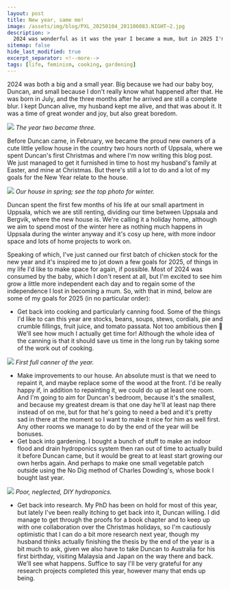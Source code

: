 ```yaml
---
layout: post
title: New year, same me!
image: /assets/img/blog/PXL_20250104_201106083.NIGHT~2.jpg
description: >
  2024 was wonderful as it was the year I became a mum, but in 2025 I'm looking forward to getting some of the old me back!
sitemap: false
hide_last_modified: true
excerpt_separator: <!--more-->
tags: [life, feminism, cooking, gardening]
---
```


<!--more-->
2024 was both a big and a small year. Big because we had our baby boy, Duncan, and small because I don't really know what happened after that. He was born in July, and the three months after he arrived are still a complete blur. I kept Duncan alive, my husband kept me alive, and that was about it. It was a time of great wonder and joy, but also great boredom. 

![](/assets/img/blog/PXL_20241007_103506419~2.jpg)
*The year two became three.*

Before Duncan came, in February, we became the proud new owners of a cute little yellow house in the country two hours north of Uppsala, where we spent Duncan's first Christmas and where I'm now writing this blog post. We just managed to get it furnished in time to host my husband's family at Easter, and mine at Christmas. But there's still a lot to do and a lot of my goals for the New Year relate to the house.

![](/assets/img/blog/PXL_20240519_115107742~2.jpg)
*Our house in spring; see the top photo for winter.*

Duncan spent the first few months of his life at our small apartment in Uppsala, which we are still renting, dividing our time between Uppsala and Bergvik, where the new house is. We're calling it a holiday home, although we aim to spend most of the winter here as nothing much happens in Uppsala during the winter anyway and it's cosy up here, with more indoor space and lots of home projects to work on.

Speaking of which, I've just canned our first batch of chicken stock for the new year and it's inspired me to jot down a few goals for 2025, of things in my life I'd like to make space for again, if possible. Most of 2024 was consumed by the baby, which I don't resent at all, but I'm excited to see him grow a little more independent each day and to regain some of the independence I lost in becoming a mum. So, with that in mind, below are some of my goals for 2025 (in no particular order):

- Get back into cooking and particularly canning food. Some of the things I'd like to can this year are stocks, beans, soups, stews, cordials, pie and crumble fillings, fruit juice, and tomato passata. Not too ambitious then 🤣 We'll see how much I actually get time for! Although the whole idea of the canning is that it should save us time in the long run by taking some of the work out of cooking.

![](/assets/img/blog/PXL_20250105_153949741.jpg)
*First full canner of the year.*

- Make improvements to our house. An absolute must is that we need to repaint it, and maybe replace some of the wood at the front. I'd be really happy if, in addition to repainting it, we could do up at least one room. And I'm going to aim for Duncan's bedroom, because it's the smallest, and because my greatest dream is that one day he'll at least nap there instead of on me, but for that he's going to need a bed and it's pretty sad in there at the moment so I want to make it nice for him as well first. Any other rooms we manage to do by the end of the year will be bonuses.
- Get back into gardening. I bought a bunch of stuff to make an indoor flood and drain hydroponics system then ran out of time to actually build it before Duncan came, but it would be great to at least start growing our own herbs again. And perhaps to make one small vegetable patch outside using the No Dig method of Charles Dowding's, whose book I bought last year.

![](/assets/img/blog/PXL_20250105_180035175.jpg)
*Poor, neglected, DIY hydroponics.*
 
- Get back into research. My PhD has been on hold for most of this year, but lately I've been really itching to get back into it, Duncan willing. I did manage to get through the proofs for a book chapter and to keep up with one collaboration over the Christmas holidays, so I'm cautiously optimistic that I can do a bit more research next year, though my husband thinks actually finishing the thesis by the end of the year is a bit much to ask, given we also have to take Duncan to Australia for his first birthday, visiting Malaysia and Japan on the way there and back. We'll see what happens. Suffice to say I'll be very grateful for any research projects completed this year, however many that ends up being.

